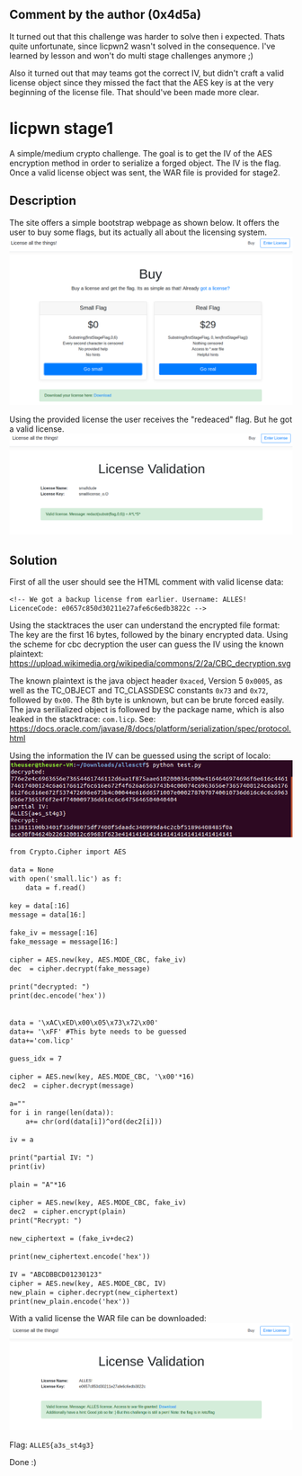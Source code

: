 ## Comment by the author (0x4d5a)
It turned out that this challenge was harder to solve then i expected. Thats quite unfortunate, since licpwn2 wasn't solved in the consequence. I've learned by lesson and won't do multi stage challenges anymore ;)

Also it turned out that may teams got the correct IV, but didn't craft a valid license object since they missed the fact that the AES key is at the very beginning of the license file. That should've been made more clear.

# licpwn stage1
A simple/medium crypto challenge. The goal is to get the IV of the AES encryption method in order to serialize a forged object. The IV is the flag. Once a valid license object was sent, the WAR file is provided for stage2. 

## Description
The site offers a simple bootstrap webpage as shown below. It offers the user to buy some flags, but its actually all about the licensing system.
![](home.png)

Using the provided license the user receives the "redeaced" flag. But he got a valid license.
![](redacted.PNG)


## Solution
First of all the user should see the HTML comment with valid license data:
```
<!-- We got a backup license from earlier. Username: ALLES! LicenceCode: e0657c850d30211e27afe6c6edb3822c -->
```

Using the stacktraces the user can understand the encrypted file format: The key are the first 16 bytes, followed by the binary encrypted data. Using the scheme for cbc decryption the user can guess the IV using the known plaintext:
https://upload.wikimedia.org/wikipedia/commons/2/2a/CBC_decryption.svg

The known plaintext is the java object header `0xaced`, Version 5 `0x0005`, as well as the TC_OBJECT and TC_CLASSDESC  constants `0x73` and `0x72`, followed by `0x00`. The 8th byte is unknown, but can be brute forced easily. The java serilialized object is followed by the package name, which is also leaked in the stacktrace: `com.licp`. See: https://docs.oracle.com/javase/8/docs/platform/serialization/spec/protocol.html

Using the information the IV can be guessed using the script of localo:
![](recrypt.png)


```
from Crypto.Cipher import AES

data = None
with open('small.lic') as f:
	data = f.read()

key = data[:16]
message = data[16:]

fake_iv = message[:16]
fake_message = message[16:]

cipher = AES.new(key, AES.MODE_CBC, fake_iv)
dec  = cipher.decrypt(fake_message)

print("decrypted: ")
print(dec.encode('hex'))


data = '\xAC\xED\x00\x05\x73\x72\x00'
data+= '\xFF' #This byte needs to be guessed
data+='com.licp'

guess_idx = 7

cipher = AES.new(key, AES.MODE_CBC, '\x00'*16)
dec2  = cipher.decrypt(message)

a=""
for i in range(len(data)):
	a+= chr(ord(data[i])^ord(dec2[i]))

iv = a

print("partial IV: ")
print(iv)

plain = "A"*16

cipher = AES.new(key, AES.MODE_CBC, fake_iv)
dec2  = cipher.encrypt(plain)
print("Recrypt: ")

new_ciphertext = (fake_iv+dec2)

print(new_ciphertext.encode('hex'))

IV = "ABCDBBCD01230123"
cipher = AES.new(key, AES.MODE_CBC, IV)
new_plain = cipher.decrypt(new_ciphertext)
print(new_plain.encode('hex'))
```


With a valid license the WAR file can be downloaded:
![](flag.png)

Flag: `ALLES{a3s_st4g3}`

Done :)